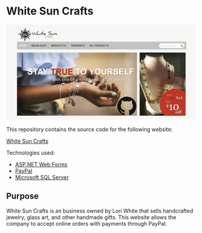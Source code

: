 # White Sun Crafts

![Social Preview](./social_preview.png)

This repository contains the source code for the following website:

[White Sun Crafts](https://whitesuncrafts.anigrams.org)

Technologies used:
* [ASP.NET Web Forms](https://docs.microsoft.com/en-us/aspnet/web-forms/)
* [PayPal](https://www.paypal.com)
* [Microsoft SQL Server](https://www.microsoft.com/en-us/sql-server/)

## Purpose

White Sun Crafts is an business owned by Lori White that sells handcrafted jewelry, glass art, and other handmade gifts. This website allows the company to accept online orders with payments through PayPal.

